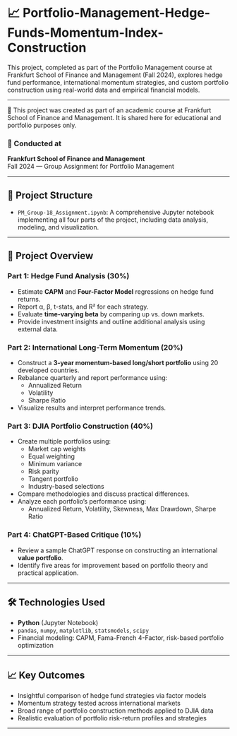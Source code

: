 # 📈 Portfolio-Management-Hedge-Funds-Momentum-Index-Construction

This project, completed as part of the Portfolio Management course at Frankfurt School of Finance and Management (Fall 2024), explores hedge fund performance, international momentum strategies, and custom portfolio construction using real-world data and empirical financial models.

---
📌 This project was created as part of an academic course at Frankfurt School of Finance and Management. It is shared here for educational and portfolio purposes only.

### 🏫 Conducted at  
**Frankfurt School of Finance and Management**  
Fall 2024 — Group Assignment for Portfolio Management

---

## 📁 Project Structure

- `PM_Group-18_Assignment.ipynb`: A comprehensive Jupyter notebook implementing all four parts of the project, including data analysis, modeling, and visualization.

---

## 📌 Project Overview

### Part 1: Hedge Fund Analysis (30%)
- Estimate **CAPM** and **Four-Factor Model** regressions on hedge fund returns.
- Report α, β, t-stats, and R² for each strategy.
- Evaluate **time-varying beta** by comparing up vs. down markets.
- Provide investment insights and outline additional analysis using external data.

### Part 2: International Long-Term Momentum (20%)
- Construct a **3-year momentum-based long/short portfolio** using 20 developed countries.
- Rebalance quarterly and report performance using:
  - Annualized Return
  - Volatility
  - Sharpe Ratio
- Visualize results and interpret performance trends.

### Part 3: DJIA Portfolio Construction (40%)
- Create multiple portfolios using:
  - Market cap weights
  - Equal weighting
  - Minimum variance
  - Risk parity
  - Tangent portfolio
  - Industry-based selections
- Compare methodologies and discuss practical differences.
- Analyze each portfolio’s performance using:
  - Annualized Return, Volatility, Skewness, Max Drawdown, Sharpe Ratio

### Part 4: ChatGPT-Based Critique (10%)
- Review a sample ChatGPT response on constructing an international **value portfolio**.
- Identify five areas for improvement based on portfolio theory and practical application.

---

## 🛠️ Technologies Used

- **Python** (Jupyter Notebook)
- `pandas`, `numpy`, `matplotlib`, `statsmodels`, `scipy`
- Financial modeling: CAPM, Fama-French 4-Factor, risk-based portfolio optimization

---

## 📈 Key Outcomes

- Insightful comparison of hedge fund strategies via factor models
- Momentum strategy tested across international markets
- Broad range of portfolio construction methods applied to DJIA data
- Realistic evaluation of portfolio risk-return profiles and strategies

---

